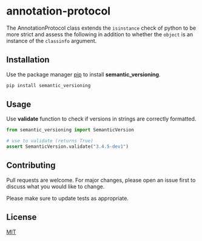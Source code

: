 # annotation-protocol
The AnnotationProtocol class extends the `isinstance` check of python to be more strict and assess the following in addition to whether the `object` is an instance of the `classinfo` argument.

## Installation

Use the package manager [pip](https://pip.pypa.io/en/stable/) to install **semantic_versioning**.

```bash
pip install semantic_versioning
```

## Usage
Use **validate** function to check if versions in strings are correctly formatted.

```python
from semantic_versioning import SemanticVersion

# use to validate (returns True)
assert SemanticVersion.validate("3.4.5-dev1")
```


## Contributing

Pull requests are welcome. For major changes, please open an issue first
to discuss what you would like to change.

Please make sure to update tests as appropriate.

## License

[MIT](https://choosealicense.com/licenses/mit/)
